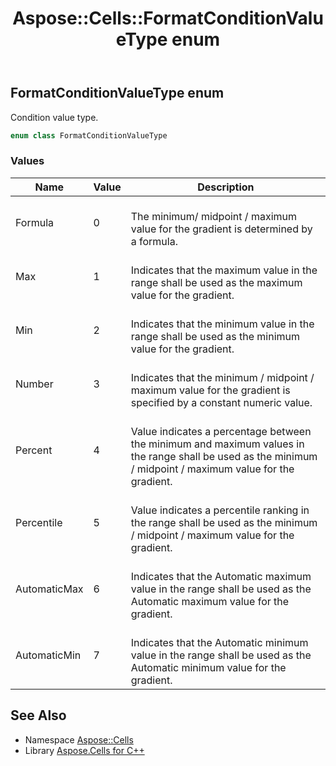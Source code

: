 ﻿---
title: Aspose::Cells::FormatConditionValueType enum
linktitle: FormatConditionValueType
second_title: Aspose.Cells for C++ API Reference
description: 'Aspose::Cells::FormatConditionValueType enum. Condition value type in C++.'
type: docs
weight: 20900
url: /cpp/aspose.cells/formatconditionvaluetype/
---
## FormatConditionValueType enum


Condition value type.

```cpp
enum class FormatConditionValueType
```

### Values

| Name | Value | Description |
| --- | --- | --- |
| Formula | 0 | <br>The minimum/ midpoint / maximum value for the gradient is determined by a formula. |
| Max | 1 | <br>Indicates that the maximum value in the range shall be used as the maximum value for the gradient. |
| Min | 2 | <br>Indicates that the minimum value in the range shall be used as the minimum value for the gradient. |
| Number | 3 | <br>Indicates that the minimum / midpoint / maximum value for the gradient is specified by a constant numeric value. |
| Percent | 4 | <br>Value indicates a percentage between the minimum and maximum values in the range shall be used as the minimum / midpoint / maximum value for the gradient. |
| Percentile | 5 | <br>Value indicates a percentile ranking in the range shall be used as the minimum / midpoint / maximum value for the gradient. |
| AutomaticMax | 6 | <br>Indicates that the Automatic maximum value in the range shall be used as the Automatic maximum value for the gradient. |
| AutomaticMin | 7 | <br>Indicates that the Automatic minimum value in the range shall be used as the Automatic minimum value for the gradient. |

## See Also

* Namespace [Aspose::Cells](../)
* Library [Aspose.Cells for C++](../../)
